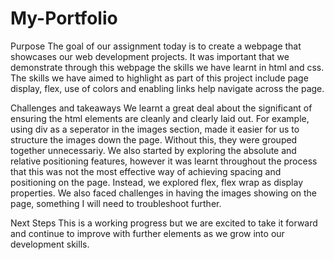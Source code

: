 # My-Portfolio

Purpose
The goal of our assignment today is to create a webpage that showcases our web development projects. It was important that we demonstrate through this webpage the skills we have learnt in html and css. The skills we have aimed to highlight as part of this project include page display, flex, use of colors and enabling links help navigate across the page.

Challenges and takeaways
We learnt a great deal about the significant of ensuring the html elements are cleanly and clearly laid out. For example, using div as a seperator in the images section, made it easier for us to structure the images down the page. Without this, they were grouped together unnecessariy. We also started by exploring the absolute and relative positioning features, however it was learnt throughout the process that this was not the most effective way of achieving spacing and positioning on the page. Instead, we explored flex, flex wrap as display properties. We also faced challenges in having the images showing on the page, something I will need to troubleshoot further.

Next Steps
This is a working progress but we are excited to take it forward and continue to improve with further elements as we grow into our development skills.